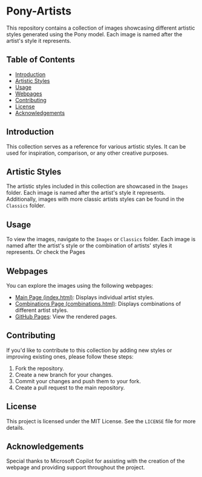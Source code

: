# Pony-Artists

This repository contains a collection of images showcasing different artistic styles generated using the Pony model. Each image is named after the artist's style it represents.

## Table of Contents
- [Introduction](#introduction)
- [Artistic Styles](#artistic-styles)
- [Usage](#usage)
- [Webpages](#webpages)
- [Contributing](#contributing)
- [License](#license)
- [Acknowledgements](#acknowledgements)

## Introduction
This collection serves as a reference for various artistic styles. It can be used for inspiration, comparison, or any other creative purposes.

## Artistic Styles
The artistic styles included in this collection are showcased in the `Images` folder. Each image is named after the artist's style it represents. Additionally, images with more classic artists styles can be found in the `Classics` folder.

## Usage
To view the images, navigate to the `Images` or `Classics` folder. Each image is named after the artist's style or the combination of artists' styles it represents.
Or check the Pages

## Webpages
You can explore the images using the following webpages:
- [Main Page (index.html)](index.html): Displays individual artist styles.
- [Combinations Page (combinations.html)](combinations.html): Displays combinations of different artist styles.
- [GitHub Pages](https://mzmaxam.github.io/Pony-Artists/index.html): View the rendered pages.

## Contributing
If you'd like to contribute to this collection by adding new styles or improving existing ones, please follow these steps:
1. Fork the repository.
2. Create a new branch for your changes.
3. Commit your changes and push them to your fork.
4. Create a pull request to the main repository.

## License
This project is licensed under the MIT License. See the `LICENSE` file for more details.

## Acknowledgements
Special thanks to Microsoft Copilot for assisting with the creation of the webpage and providing support throughout the project.
